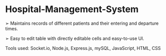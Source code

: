 # Hospital-Management-System

➢ Maintains records of different patients and their entering and departure times.

➢ Easy to edit table with directly editable cells and easy-to-use UI.

Tools used: 
    Socket.io, Node.js, Express.js, mySQL, JavaScript, HTML, CSS

